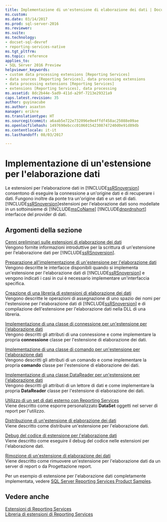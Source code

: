 ```yaml
---
title: Implementazione di un'estensione di elaborazione dei dati | Documenti Microsoft
ms.custom: 
ms.date: 03/14/2017
ms.prod: sql-server-2016
ms.reviewer: 
ms.suite: 
ms.technology:
- docset-sql-devref
- reporting-services-native
ms.tgt_pltfrm: 
ms.topic: reference
applies_to:
- SQL Server 2016 Preview
helpviewer_keywords:
- custom data processing extensions [Reporting Services]
- data sources [Reporting Services], data processing extensions
- data processing extensions [Reporting Services]
- extensions [Reporting Services], data processing
ms.assetid: 8dc2b44e-5ad9-411d-a29f-7213e29321a9
caps.latest.revision: 35
author: guyinacube
ms.author: asaxton
manager: erikre
ms.translationtype: HT
ms.sourcegitcommit: a6aab5e722e732096e9e4ffdf458ac25088e09ae
ms.openlocfilehash: 1497690ebccc010601542308747240d0e91d89db
ms.contentlocale: it-it
ms.lasthandoff: 08/03/2017

---
```

# <a name="implementing-a-data-processing-extension"></a>Implementazione di un'estensione per l'elaborazione dati
  Le estensioni per l'elaborazione dati in [!INCLUDE[ssRSnoversion](../../../includes/ssrsnoversion-md.md)] consentono di eseguire la connessione a un'origine dati e di recuperare i dati. Fungono inoltre da ponte tra un'origine dati e un set di dati. [!INCLUDE[ssRSnoversion](../../../includes/ssrsnoversion-md.md)]estensioni per l'elaborazione dati sono modellate in un sottoinsieme di [!INCLUDE[msCoName](../../../includes/msconame-md.md)] [!INCLUDE[dnprdnshort](../../../includes/dnprdnshort-md.md)] interfacce del provider di dati.  
  
## <a name="in-this-section"></a>Argomenti della sezione  
 [Cenni preliminari sulle estensioni di elaborazione dei dati](../../../reporting-services/extensions/data-processing/data-processing-extensions-overview.md)  
 Vengono fornite informazioni introduttive per la scrittura di un'estensione per l'elaborazione dati per [!INCLUDE[ssRSnoversion](../../../includes/ssrsnoversion-md.md)].  
  
 [Preparazione all'implementazione di un'estensione per l'elaborazione dati](../../../reporting-services/extensions/data-processing/preparing-to-implement-a-data-processing-extension.md)  
 Vengono descritte le interfacce disponibili quando si implementa un'estensione per l'elaborazione dati di [!INCLUDE[ssRSnoversion](../../../includes/ssrsnoversion-md.md)] e vengono indicati i casi in cui è necessario implementare un'interfaccia specifica.  
  
 [Creazione di una libreria di estensioni di elaborazione dei dati](../../../reporting-services/extensions/data-processing/creating-a-data-processing-extension-library.md)  
 Vengono descritte le operazioni di assegnazione di uno spazio dei nomi per l'estensione per l'elaborazione dati di [!INCLUDE[ssRSnoversion](../../../includes/ssrsnoversion-md.md)] e di compilazione dell'estensione per l'elaborazione dati nella DLL di una libreria.  
  
 [Implementazione di una classe di connessione per un'estensione per l'elaborazione dati](../../../reporting-services/extensions/data-processing/implementing-a-connection-class-for-a-data-processing-extension.md)  
 Vengono descritti gli attributi di una connessione e come implementare la propria **connessione** classe per l'estensione di elaborazione dei dati.  
  
 [Implementazione di una classe di comando per un'estensione per l'elaborazione dati](../../../reporting-services/extensions/data-processing/implementing-a-command-class-for-a-data-processing-extension.md)  
 Vengono descritti gli attributi di un comando e come implementare la propria **comando** classe per l'estensione di elaborazione dei dati.  
  
 [Implementazione di una classe DataReader per un'estensione per l'elaborazione dati](../../../reporting-services/extensions/data-processing/implementing-a-datareader-class-for-a-data-processing-extension.md)  
 Vengono descritti gli attributi di un lettore di dati e come implementare la propria **DataReader** classe per l'estensione di elaborazione dei dati.  
  
 [Utilizzo di un set di dati esterno con Reporting Services](../../../reporting-services/extensions/data-processing/using-an-external-dataset-with-reporting-services.md)  
 Viene descritto come esporre personalizzato **DataSet** oggetti nel server di report per l'utilizzo.  
  
 [Distribuzione di un'estensione di elaborazione dei dati](../../../reporting-services/extensions/data-processing/deploying-a-data-processing-extension.md)  
 Viene descritto come distribuire un'estensione per l'elaborazione dati.  
  
 [Debug del codice di estensione per l'elaborazione dati](../../../reporting-services/extensions/data-processing/debugging-data-processing-extension-code.md)  
 Viene descritto come eseguire il debug del codice nelle estensioni per l'elaborazione dati.  
  
 [Rimozione di un'estensione di elaborazione dei dati](../../../reporting-services/extensions/data-processing/removing-a-data-processing-extension.md)  
 Viene descritto come rimuovere un'estensione per l'elaborazione dati da un server di report o da Progettazione report.  
  
 Per un esempio di estensione per l'elaborazione dati completamente implementata, vedere [SQL Server Reporting Services Product Samples](http://go.microsoft.com/fwlink/?LinkId=177889).  
  
## <a name="see-also"></a>Vedere anche  
 [Estensioni di Reporting Services](../../../reporting-services/extensions/reporting-services-extensions.md)   
 [Libreria di estensioni di Reporting Services](../../../reporting-services/extensions/reporting-services-extension-library.md)  
  
  
